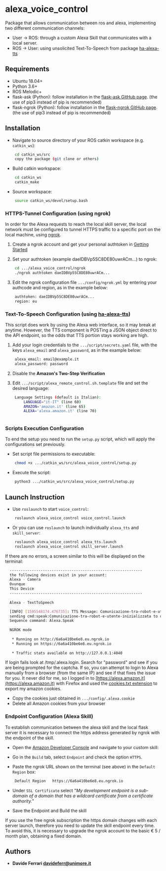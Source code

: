 # alexa_voice_control

Package that allows communication between ros and alexa, implementing two different communication channels:

- User  →  ROS:  through a custom Alexa Skill that communicates with a local server.
- ROS   →  User: using unsolicited Text-To-Speech  from package [ha-alexa-tts](https://github.com/walthowd/ha-alexa-tts)

## Requirements

* Ubuntu 18.04+
* Python 3.6+
* ROS Melodic+
&nbsp; 
* flask-ask (Python): follow installation in the [flask-ask GitHub page](https://github.com/johnwheeler/flask-ask/blob/master/README.rst#installation).
(the use of pip3 instead of pip is recommended)
&nbsp;
* flask-ngrok (Python): follow installation in the [flask-ngrok GitHub page](https://github.com/gstaff/flask-ngrok).
(the use of pip3 instead of pip is recommended)

## Installation

* Navigate to source directory of your ROS catkin workspace (e.g. `catkin_ws`):

  ``` bash
   cd catkin_ws/src
   copy the package (git clone or others)
  ```

* Build catkin workspace:

  ``` bash
   cd catkin_ws
   catkin_make
  ```
  
* Source workspace:

  ``` bash
   source catkin_ws/devel/setup.bash
  ```

### HTTPS-Tunnel Configuration (using ngrok)

In order for the Alexa requests to reach the local skill server, the local network must be configured to tunnel HTTPS traffic to a specific port on the local machine, using [ngrok](https://ngrok.com/).

1. Create a ngrok account and get your personal authtoken in [Getting Started](https://dashboard.ngrok.com/get-started/setup)

2. Set your authtoken (example daeIDBVp5SC8DE80uwrACm...) to ngrok:
 
     ``` bash
      cd .../alexa_voice_control/ngrok
      ./ngrok authtoken daeIDBVp5SC8DE80uwrACm...
     ```

3. Edit the ngrok configuration file `.../config/ngrok.yml` by entering your authcode and region, as in the example below:

     ``` bash
      authtoken: daeIDBVp5SC8DE80uwrACm...
      region: eu
     ```

### Text-To-Speech Configuration (using [ha-alexa-tts](https://github.com/walthowd/ha-alexa-tts))

This script does work by using the Alexa web interface, so it may break at anytime. However, the TTS component is POSTing a JSON object direct to the API endpoint, so the odds that TTS portion stays working are high.

1. Add your login credentials to the `.../script/secrets.yaml` file, with
the keys `alexa_email` and `alexa_password`, as in the example below:

     ``` bash
      alexa_email: email@example.it
      alexa_password: password
     ```

2. Disable the **Amazon's Two-Step Verification**

3. Edit `.../script/alexa_remote_control.sh.template` file and set the desired language:

     ``` bash
      Language Settings (default is Italian):
          LANGUAGE="it-IT" (line 60)
          AMAZON='amazon.it' (line 65)
          ALEXA='alexa.amazon.it' (line 70)
      
     ```


### Scripts Execution Configuration 

To end the setup you need to run the `setup.py` script, which will apply the configurations set previously.

* Set script file permissions to executable:

  ``` bash
   chmod +x .../catkin_ws/src/alexa_voice_control/setup.py
  ```
  
* Execute the script:

  ``` bash
   python3 .../catkin_ws/src/alexa_voice_control/setup.py
  ```

## Launch Instruction

* Use `roslaunch` to start `voice_control`:

  ``` bash
   roslaunch alexa_voice_control voice_control.launch
  ```

* Or you can use `roslaunch` to launch individually `alexa_tts` and `skill_server`:

  ``` bash
   roslaunch alexa_voice_control alexa_tts.launch
   roslaunch alexa_voice_control skill_server.launch
  ```
  
If there are no errors, a screen similar to this will be displayed on the terminal:

  ``` bash
    ------------------------------------------------------------
    the following devices exist in your account:
    Alexa - Camera
    Ovunque
    This Device
    ------------------------------------------------------------
    
    Alexa - TextToSpeech

    [INFO] [1595548174.476735]: TTS Message: Comunicazione-tra-robot-e-utente-inizializzata
    sending cmd:speak:Comunicazione-tra-robot-e-utente-inizializzata to dev:Alexa - Camera type:A32*********** serial:G09************* customerid:AQX**********
    Sequence command: Alexa.Speak
    
    NGROK mode
    
     * Running on http://6a6a410be6e8.eu.ngrok.io
     * Running on https://6a6a410be6e8.eu.ngrok.io
    
     * Traffic stats available on http://127.0.0.1:4040
  ```

If login fails look at /tmp/.alexa.login. Search for "password" and see if you are being prompted for the captcha. If so, you can attempt to login to Alexa manually from a browser (from the same IP) and see if that fixes the issue for you. It never did for me, so I logged in to [https://alexa.amazon.it](https://alexa.amazon.it) with Firefox and used the [cookies.txt extension](https://addons.mozilla.org/it/firefox/addon/cookies-txt/) to export my amazon cookies.

* Copy the cookies just obtained in  `.../config/.alexa.cookie`
* Delete all Amazon cookies from your browser

### Endpoint Configuration (Alexa Skill)

To establish communication between the alexa skill and the local flask server it is necessary to connect the https address generated by ngrok with the endpoint of the skill.

* Open the [Amazon Developer Console](https://developer.amazon.com/alexa/console/ask) and navigate to your custom skill:

* Go in the `Build` tab, select `Endpoint` and check the option `HTTPS`.

* Paste the ngrok URL shown on the terminal (see above) in the `Default Region` box:

  ``` bash
   Default Region   https://6a6a410be6e8.eu.ngrok.io
  ```

* Under `SSL Certificate` select "*My development endpoint is a sub-domain of a domain that has a wildcard certificate from a certificate authority.*"

* Save the Endpoint and Build the skill

If you use the free ngrok subscription the https domain changes with each server launch, therefore you need to update the skill endpoint every time. To avoid this, it is necessary to upgrade the ngrok account to the basic € 5 / month plan, obtaining a fixed domain.

## Authors

* **Davide Ferrari davideferr@unimore.it**
